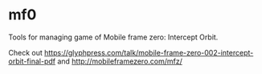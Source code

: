 # mf0
Tools for managing game of Mobile frame zero: Intercept Orbit.

Check out https://glyphpress.com/talk/mobile-frame-zero-002-intercept-orbit-final-pdf
and http://mobileframezero.com/mfz/
